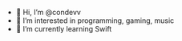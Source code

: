 - 👋 Hi, I’m @condevv
- 👀 I’m interested in programming, gaming, music
- 🌱 I’m currently learning Swift

<!---
condevv/condevv is a ✨ special ✨ repository because its `README.md` (this file) appears on your GitHub profile.
You can click the Preview link to take a look at your changes.
--->
